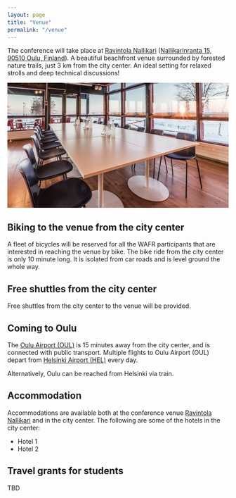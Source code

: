 ```yaml
---
layout: page
title: "Venue"
permalink: "/venue"
---
```


The conference will take place at [Ravintola Nallikari](http://ravintolanallikari.fi/) ([Nallikarinranta 15, 90510 Oulu, Finland](
https://maps.app.goo.gl/eqSEQHTdCogn9D5J7)).
A beautiful beachfront venue surrounded by forested nature trails, just 3 km from the city center.
An ideal setting for relaxed strolls and deep technical discussions!

<p align="center">
<img src="figures/venue.jpg" alt="drawing"/>
</p>

## Biking to the venue from the city center

A fleet of bicycles will be reserved for all the WAFR participants that are interested in reaching the venue by bike.
The bike ride from the city center is only 10 minute long.
It is isolated from car roads and is level ground the whole way.

## Free shuttles from the city center

Free shuttles from the city center to the venue will be provided.

## Coming to Oulu

The [Oulu Airport (OUL)](https://maps.app.goo.gl/4b3FGb4rcPUhoSYk7) is 15 minutes away from the city center, and is connected with public transport.
Multiple flights to Oulu Airport (OUL) depart from [Helsinki Airport (HEL)](https://maps.app.goo.gl/J4Q9wVBG9ZTPzKWN8) every day.

Alternatively, Oulu can be reached from Helsinki via train.

## Accommodation

Accommodations are available both at the conference venue [Ravintola Nallikari](http://ravintolanallikari.fi/) and in the city center.
The following are some of the hotels in the city center:
- Hotel 1
- Hotel 2

## Travel grants for students

TBD
